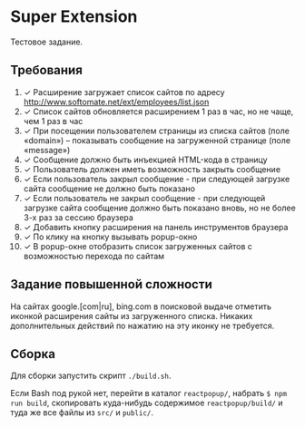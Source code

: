 # Super Extension

Тестовое задание.

## Требования

1. ✓ Расширение загружает список сайтов по адресу
   http://www.softomate.net/ext/employees/list.json
2. ✓ Список сайтов обновляется расширением 1 раз в час, но не чаще,
   чем 1 раз в час
3. ✓ При посещении пользователем страницы из списка сайтов (поле
   «domain») – показывать сообщение на загруженной странице (поле
   «message»)
4. ✓ Сообщение должно быть инъекцией HTML-кода в страницу
5. ✓ Пользователь должен иметь возможность закрыть сообщение
6. ✓ Если пользователь закрыл сообщение - при следующей загрузке сайта
   сообщение не должно быть показано
7. ✓ Если пользователь не закрыл сообщение - при следующей загрузке
   сайта сообщение должно быть показано вновь, но не более 3-х раз за
   сессию браузера
8. ✓ Добавить кнопку расширения на панель инструментов браузера
9. ✓ По клику на кнопку вызывать popup-окно
10. ✓ В popup-окне отобразить список загруженных сайтов с возможностью
    перехода по сайтам

## Задание повышенной сложности

На сайтах google.[com|ru], bing.com в поисковой выдаче отметить
иконкой расширения сайты из загруженного списка. Никаких
дополнительных действий по нажатию на эту иконку не требуется.

## Сборка

Для сборки запустить скрипт `./build.sh`.

Если Bash под рукой нет, перейти в каталог `reactpopup/`, набрать `$
npm run build`, скопировать куда-нибудь содержимое `reactpopup/build/`
и туда же все файлы из `src/` и `public/`.
